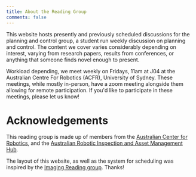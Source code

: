 ```yaml
---
title: About the Reading Group
comments: false
---
```


This website hosts presently and previously scheduled discussions for the
planning and control group, a student run weekly discussion on planning and
control. The content we cover varies considerably depending on interest, varying
from research papers, results from conferences, or anything that someone finds
novel enough to present.


Workload depending, we meet weekly on Fridays, 11am at J04 at the Australian
Centre For Robotics (ACFR), University of Sydney. These meetings, while mostly
in-person, have a zoom meeting alongside them allowing for remote participation.
If you'd like to participate in these meetings, please let us know!


# Acknowledgements
This reading group is made up of members from the [Australian Center for Robotics](https://www.sydney.edu.au/engineering/our-research/robotics-and-intelligent-systems/australian-centre-for-robotics.html), and the [Australian Robotic Inspection and Asset Management Hub](https://ariamhub.com/). 

The layout of this website, as well as the system for scheduling was inspired by the [Imaging Reading group](https://roboticimaging.github.io/ImgRG/). Thanks!


<!-- This website keeps track of the on-going imaging reading group activities. You will be able to find the schedule of the upcoming reading sessions, past presentations, related articles and a curated list of resources on imaging. -->

<!-- Our meetings generally alternate between reviewing a recent paper in detail, a section of a computational imaging textbook, and conference proceedings. Topics of interest span most of visual computing including computational imaging, computer vision, machine learning, and graphics covering novel cameras, representations and algorithms/architectures that let robots see and do. -->

<!-- The meetings are held once a week (day and time subject to change depending on availabilities) in hybrid mode: via Zoom and hopefully and in-person at J04/J18 conference rooms, Australian Centre For Robotics (ACFR), The University of Sydney, NSW, Australia. If you like to join Robotic Imaging Reading Group, feel free to contact us. -->
